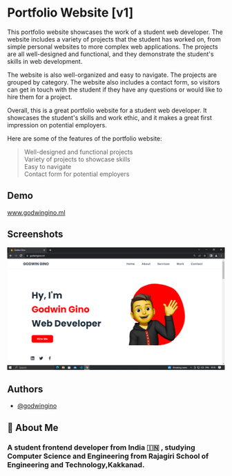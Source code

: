 
# Portfolio Website [v1]

This portfolio website showcases the work of a student web developer. The website includes a variety of projects that the student has worked on, from simple personal websites to more complex web applications. The projects are all well-designed and functional, and they demonstrate the student's skills in web development.

The website is also well-organized and easy to navigate. The projects are grouped by category. The website also includes a contact form, so visitors can get in touch with the student if they have any questions or would like to hire them for a project.

Overall, this is a great portfolio website for a student web developer. It showcases the student's skills and work ethic, and it makes a great first impression on potential employers.

Here are some of the features of the portfolio website:

>Well-designed and functional projects <br>
>Variety of projects to showcase skills <br>
>Easy to navigate <br>
>Contact form for potential employers <br>


## Demo

www.godwingino.ml


## Screenshots

![App Screenshot](https://github.com/godwingino/portfolio/blob/main/Screenshot%20(2).png)

## Authors

- [@godwingino](https://www.github.com/godwingino)

## 🚀 About Me
<h3>A student frontend developer from India 🇮🇳 , studying Computer Science and Engineering from Rajagiri School of Engineering and Technology,Kakkanad.</h3>
